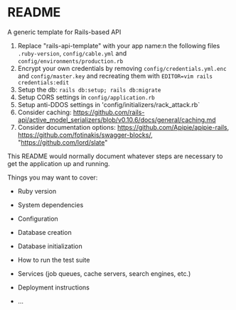 # README

A generic template for Rails-based API

1. Replace "rails-api-template" with your app name:n the following files `.ruby-version`, `config/cable.yml` and `config/environments/production.rb`
2. Encrypt your own credentials by removing `config/credentials.yml.enc` and `config/master.key` and recreating them with `EDITOR=vim rails credentials:edit`
3. Setup the db: `rails db:setup; rails db:migrate`
4. Setup CORS settings in `config/application.rb`
5. Setup anti-DDOS settings in 'config/initializers/rack_attack.rb`
6. Consider caching: https://github.com/rails-api/active_model_serializers/blob/v0.10.6/docs/general/caching.md
7. Consider documentation options: https://github.com/Apipie/apipie-rails, https://github.com/fotinakis/swagger-blocks/, "https://github.com/lord/slate"

This README would normally document whatever steps are necessary to get the
application up and running.

Things you may want to cover:

* Ruby version

* System dependencies

* Configuration

* Database creation

* Database initialization

* How to run the test suite

* Services (job queues, cache servers, search engines, etc.)

* Deployment instructions

* ...
